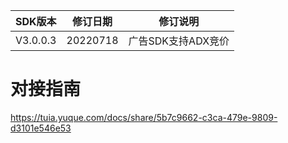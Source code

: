 | SDK版本     | 修订日期     | 修订说明   | 
| -------- | -------- | ------------- | 
| V3.0.0.3 | 20220718 | 广告SDK支持ADX竞价  |

# 对接指南
https://tuia.yuque.com/docs/share/5b7c9662-c3ca-479e-9809-d3101e546e53

